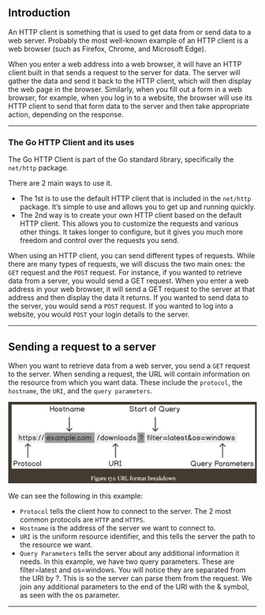 ## Introduction
An HTTP client is something that is used to get data from or send data to a web server. Probably the most well-known example of an HTTP client is a web browser (such as Firefox, Chrome, and Microsoft Edge).

When you enter a web address into a web browser, it will have an HTTP client built in that sends a request to the server for data. The server will gather the data and send it back to the HTTP client, which will then display the web page in the browser. Similarly, when you fill out a form in a web browser, for example, when you log in to a website, the browser will use its HTTP client to send that form data to the server and then take appropriate action, depending on the response.

---
### The Go HTTP Client and its uses
The Go HTTP Client is part of the Go standard library, specifically the `net/http` package.

There are 2 main ways to use it.
- The 1st is to use the default HTTP client that is included in the `net/http` package. It’s simple to use and allows you to get up and running quickly.
- The 2nd way is to create your own HTTP client based on the default HTTP client. This allows you to customize the requests and various other things. It takes longer to configure, but it gives you much more freedom and control over the requests you send.

When using an HTTP client, you can send different types of requests. While there are many types of requests, we will discuss the two main ones: the `GET` request and the `POST` request. For instance, if you wanted to retrieve data from a server, you would send a GET request. When you enter a web address in your web browser, it will send a GET request to the server at that address and then display the data it returns. If you wanted to send data to the server, you would send a `POST` request. If you wanted to log into a website, you would `POST` your login details to the server.

---
## Sending a request to a server
When you want to retrieve data from a web server, you send a `GET` request to the server. When sending a request, the URL will contain information on the resource from which you want data. These include the `protocol`, the `hostname`, the `URI`, and the `query parameters`.

![url-format-breakdown](url-format-breakdown.png)

We can see the following in this example:
- `Protocol` tells the client how to connect to the server. The 2 most common protocols are `HTTP` and `HTTPS`.
- `Hostname` is the address of the server we want to connect to.
- `URI` is the uniform resource identifier, and this tells the server the path to the resource we want.
- `Query Parameters` tells the server about any additional information it needs. In this example, we have two query parameters. These are filter=latest and os=windows. You will notice they are separated from the URI by ?. This is so the server can parse them from the request. We join any additional parameters to the end of the URI with the & symbol, as seen with the os parameter.

---